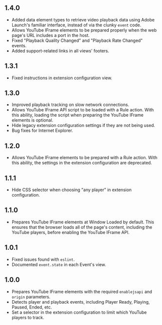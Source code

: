 1.4.0
-----

- Added data element types to retrieve video playback data using Adobe Launch's familiar interface, instead of via the clunky `event` code.
- Allows YouTube IFrame elements to be prepared properly when the web page's URL includes a port in the host.
- Fixed "Playback Quality Changed" and "Playback Rate Changed" events.
- Added support-related links in all views' footers.

1.3.1
-----

- Fixed instructions in extension configuration view.

1.3.0
-----

- Improved playback tracking on slow network connections.
- Allows YouTube IFrame API script to be loaded with a Rule action. With this ability, loading the script when preparing the YouTube IFrame elements is optional.
- Hide legacy extension configuration settings if they are not being used.
- Bug fixes for Internet Explorer.

1.2.0
-----

- Allows YouTube IFrame elements to be prepared with a Rule action. With this ability, the settings in the extension configuration are deprecated.

1.1.1
-----

- Hide CSS selector when choosing "any player" in extension configuration.

1.1.0
-----

- Prepares YouTube IFrame elements at Window Loaded by default. This ensures that the browser loads all of the page's content, including the YouTube players, before enabling the YouTube IFrame API.

1.0.1
-----

- Fixed issues found with `eslint`.
- Documented `event.state` in each Event's view.

1.0.0
-----

- Prepares YouTube IFrame elements with the required `enablejsapi` and `origin` parameters.
- Detects player and playback events, including Player Ready, Playing, Paused, Ended, etc.
- Set a selector in the extension configuration to limit which YouTube players to track.
